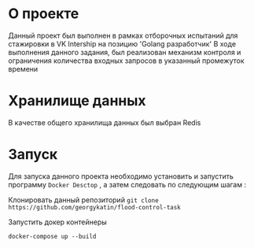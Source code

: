 


# О проекте
Данный проект был выполнен в рамках отборочных испытаний для стажировки в VK Intership на позицию 'Golang разработчик'
В ходе выполнения данного задания, был реализован механизм контроля и ограничения количества входных запросов в указанный промежуток времени

# Хранилище данных
В качестве общего хранилища данных был выбран Redis

# Запуск

Для запуска данного проекта необходимо установить и запустить программу `Docker Desctop` , а затем следовать по следующим шагам :

Клонировать данный репозиторий 
```git clone https://github.com/georgykatin/flood-control-task ```

Запустить докер контейнеры 

```docker-compose up --build ```

